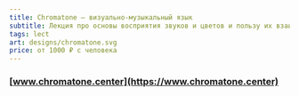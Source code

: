```yaml
---
title: Chromatone — визуально-музыкальный язык
subtitle: Лекция про основы восприятия звуков и цветов и пользу их взаимосвязывания в единой системе цветной музыкальной нотации
tags: lect
art: designs/chromatone.svg
price: от 1000 ₽ с человека
---
```


### [www.chromatone.center](https://www.chromatone.center)

